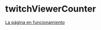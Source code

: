 # twitchViewerCounter

[La página en funcionamiento](https://danielquijada.github.io/twitchViewerCounter/)
